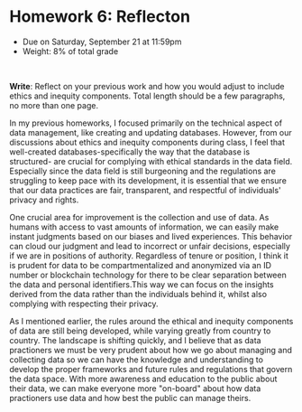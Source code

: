 # Homework 6: Reflecton

- Due on Saturday, September 21 at 11:59pm
- Weight: 8% of total grade

<br>

**Write**: Reflect on your previous work and how you would adjust to include ethics and inequity components. Total length should be a few paragraphs, no more than one page.

In my previous homeworks, I focused primarily on the technical aspect of data management, like creating and updating databases. However, from our discussions about ethics and inequity components during class, I feel that well-created databases-specifically the way that the database is structured- are crucial for complying with ethical standards in the data field. Especially since the data field is still burgeoning and the regulations are struggling to keep pace with its development, it is essential that we ensure that our data practices are fair, transparent, and respectful of individuals' privacy and rights.

One crucial area for improvement is the collection and use of data. As humans with access to vast amounts of information, we can easily make instant judgments based on our biases and lived experiences. This behavior can cloud our judgment and lead to incorrect or unfair decisions, especially if we are in positions of authority. Regardless of tenure or position, I think it is prudent for data to be compartmentalized and anonymized via an ID number or blockchain technology for there to be clear separation between the data and personal identifiers.This way we can focus on the insights derived from the data rather than the individuals behind it, whilst also complying with respecting their privacy.

As I mentioned earlier, the rules around the ethical and inequity components of data are still being developed, while varying greatly from country to country. The landscape is shifting quickly, and I believe that as data practioners we must be very prudent about how we go about managing and collecting data so we can have the knowledge and understanding to develop the proper frameworks and future rules and regulations that govern the data space. With more awareness and education to the public about their data, we can make everyone more "on-board" about how data practioners use data and how best the public can manage theirs. 